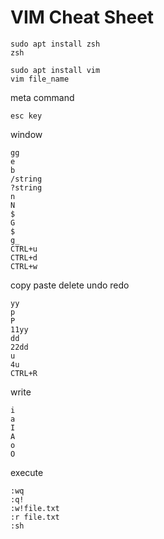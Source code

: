 # VIM Cheat Sheet
```console
sudo apt install zsh
zsh
```
```console
sudo apt install vim
vim file_name
```
meta command
```
esc key
```
window
```console
gg
e
b
/string
?string
n
N
$
G
$
g_
CTRL+u
CTRL+d
CTRL+w
```
copy paste delete undo redo
```console
yy
p
P
11yy
dd
22dd
u
4u
CTRL+R
```
write
```console
i
a
I
A
o
O
```
execute
```console
:wq
:q!
:w!file.txt
:r file.txt
:sh
```
